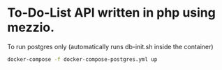 # To-Do-List API written in php using mezzio.

To run postgres only (automatically runs db-init.sh inside the container)
```sh
docker-compose -f docker-compose-postgres.yml up
```
